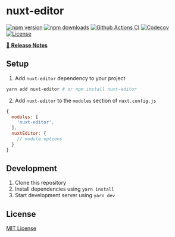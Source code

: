 # nuxt-editor

[![npm version][npm-version-src]][npm-version-href]
[![npm downloads][npm-downloads-src]][npm-downloads-href]
[![Github Actions CI][github-actions-ci-src]][github-actions-ci-href]
[![Codecov][codecov-src]][codecov-href]
[![License][license-src]][license-href]

[📖 **Release Notes**](./CHANGELOG.md)

## Setup

1. Add `nuxt-editor` dependency to your project

```bash
yarn add nuxt-editor # or npm install nuxt-editor
```

2. Add `nuxt-editor` to the `modules` section of `nuxt.config.js`

```js
{
  modules: [
    'nuxt-editor',
  ],
  nuxtEditor: {
    // module options
  }
}
```

## Development

1. Clone this repository
2. Install dependencies using `yarn install`
3. Start development server using `yarn dev`

## License

[MIT License](./LICENSE)

<!-- Badges -->

[npm-version-src]: https://img.shields.io/npm/v/nuxt-editor/latest.svg
[npm-version-href]: https://npmjs.com/package/nuxt-editor
[npm-downloads-src]: https://img.shields.io/npm/dm/nuxt-editor.svg
[npm-downloads-href]: https://npmjs.com/package/nuxt-editor
[github-actions-ci-src]: https://github.com/HermanLederer/nuxt-editor/workflows/ci/badge.svg
[github-actions-ci-href]: https://github.com/HermanLederer/nuxt-editor/actions?query=workflow%3Aci
[codecov-src]: https://img.shields.io/codecov/c/github/HermanLederer/nuxt-editor.svg
[codecov-href]: https://codecov.io/gh/HermanLederer/nuxt-editor
[license-src]: https://img.shields.io/npm/l/nuxt-editor.svg
[license-href]: https://npmjs.com/package/nuxt-editor
